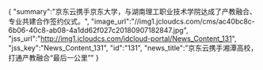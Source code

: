 {
	"summary":"京东云携手京东大学，与湖南理工职业技术学院达成了产教融合、专业共建合作签约仪式。",
	"image_url":"//img1.jcloudcs.com/cms/ac40bc8c-6b06-40c8-ab08-4a1dd62f027c20180907182847.jpg",
	"jss_url":"http://img1.jcloudcs.com/jdcloud-portal/News_Content_131",
	"jss_key":"News_Content_131",
	"id":"131",
	"news_title":"京东云携手湘潭高校，打通产教融合“最后一公里”"
}
